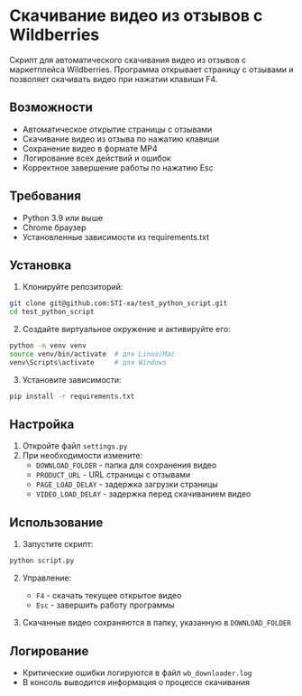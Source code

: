 # Скачивание видео из отзывов с Wildberries

Скрипт для автоматического скачивания видео из отзывов с маркетплейса Wildberries. Программа открывает страницу с отзывами и позволяет скачивать видео при нажатии клавиши F4.

## Возможности

- Автоматическое открытие страницы с отзывами
- Скачивание видео из отзыва по нажатию клавиши
- Сохранение видео в формате MP4
- Логирование всех действий и ошибок
- Корректное завершение работы по нажатию Esc

## Требования

- Python 3.9 или выше
- Chrome браузер
- Установленные зависимости из requirements.txt

## Установка

1. Клонируйте репозиторий:
```bash
git clone git@github.com:STI-xa/test_python_script.git
cd test_python_script
```

2. Создайте виртуальное окружение и активируйте его:
```bash
python -m venv venv
source venv/bin/activate  # для Linux/Mac
venv\Scripts\activate     # для Windows
```

3. Установите зависимости:
```bash
pip install -r requirements.txt
```

## Настройка

1. Откройте файл `settings.py`
2. При необходимости измените:
   - `DOWNLOAD_FOLDER` - папка для сохранения видео
   - `PRODUCT_URL` - URL страницы с отзывами
   - `PAGE_LOAD_DELAY` - задержка загрузки страницы
   - `VIDEO_LOAD_DELAY` - задержка перед скачиванием видео

## Использование

1. Запустите скрипт:
```bash
python script.py
```

2. Управление:
   - `F4` - скачать текущее открытое видео
   - `Esc` - завершить работу программы

3. Скачанные видео сохраняются в папку, указанную в `DOWNLOAD_FOLDER`

## Логирование

- Критические ошибки логируются в файл `wb_downloader.log`
- В консоль выводится информация о процессе скачивания

